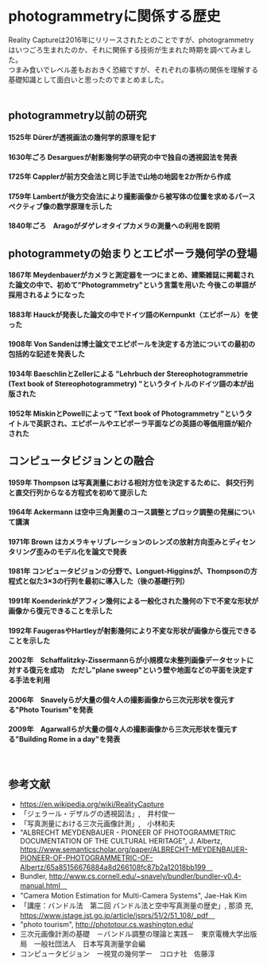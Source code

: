 # photogrammetryに関係する歴史
Reality Captureは2016年にリリースされたとのことですが、photogrammetryはいつごろ生まれたのか、それに関係する技術が生まれた時期を調べてみました。<br>
つまみ食いでレベル差もおおきく恐縮ですが、それぞれの事柄の関係を理解する基礎知識として面白いと思ったのでまとめました。<br><br>

## photogrammetry以前の研究
#### 1525年 Dürerが透視画法の幾何学的原理を記す
#### 1630年ごろ Desarguesが射影幾何学の研究の中で独自の透視図法を発表
#### 1725年 Capplerが前方交会法と同じ手法で山地の地図を2か所から作成　
#### 1759年 Lambertが後方交会法により撮影画像から被写体の位置を求めるパースペクティブ像の数学原理を示した
#### 1840年ごろ　Aragoがダゲレオタイプカメラの測量への利用を説明

## photogrammetyの始まりとエピポーラ幾何学の登場
#### 1867年 Meydenbauerがカメラと測定器を一つにまとめ、建築雑誌に掲載された論文の中で、初めて"Photogrammetry"という言葉を用いた 今後この単語が採用されるようになった
#### 1883年 Hauckが発表した論文の中でドイツ語のKernpunkt（エピポール）を使った
#### 1908年 Von Sandenは博士論文でエピポールを決定する方法についての最初の包括的な記述を発表した
#### 1934年 BaeschlinとZellerによる "Lehrbuch der Stereophotogrammetrie (Text book of Stereophotogrammetry) "というタイトルのドイツ語の本が出版された
#### 1952年 MiskinとPowellによって "Text book of Photogrammetry "というタイトルで英訳され、エピポールやエピポーラ平面などの英語の等価用語が紹介された

## コンピュータビジョンとの融合
#### 1959年 Thompson は写真測量における相対方位を決定するために、 斜交行列と直交行列からなる方程式を初めて提示した
#### 1964年 Ackermann は空中三角測量のコース調整とブロック調整の発展について講演
#### 1971年 Brown はカメラキャリブレーションのレンズの放射方向歪みとディセンタリング歪みのモデル化を論文で発表
#### 1981年 コンピュータビジョンの分野で、Longuet-Higginsが、Thompsonの方程式と似た3×3の行列を最初に導入した（後の基礎行列）
#### 1991年 Koenderinkがアフィン幾何による一般化された幾何の下で不変な形状が画像から復元できることを示した
#### 1992年 FaugerasやHartleyが射影幾何により不変な形状が画像から復元できることを示した
#### 2002年　Schaffalitzky-Zissermannらが小規模な未整列画像データセットに対する復元を成功　ただし"plane sweep"という壁や地面などの平面を決定する手法を利用
#### 2006年　Snavelyらが大量の個々人の撮影画像から三次元形状を復元する"Photo Tourism"を発表
#### 2009年　Agarwallらが大量の個々人の撮影画像から三次元形状を復元する"Building Rome in a day"を発表
<br>

## 参考文献
- https://en.wikipedia.org/wiki/RealityCapture <br>
- 「ジェラール・デザルグの透視図法」,　井村俊一 <br>
- 「写真測量における三次元画像計測」,　小林和夫 <br>
- "ALBRECHT MEYDENBAUER - PIONEER OF PHOTOGRAMMETRIC DOCUMENTATION OF THE CULTURAL HERITAGE", J. Albertz, https://www.semanticscholar.org/paper/ALBRECHT-MEYDENBAUER-PIONEER-OF-PHOTOGRAMMETRIC-OF-Albertz/65a85156676884a8d266108fc87b2a12018bb199　<br>
- Bundler, http://www.cs.cornell.edu/~snavely/bundler/bundler-v0.4-manual.html　<br>
- "Camera Motion Estimation for Multi-Camera Systems", Jae-Hak Kim　<br>
- 「講座：バンドル法　第二回 バンドル法と空中写真測量の歴史」, 那須 充, https://www.jstage.jst.go.jp/article/jsprs/51/2/51_108/_pdf　<br>
- "photo tourism", http://phototour.cs.washington.edu/
- 三次元画像計測の基礎　－バンドル調整の理論と実践－　東京電機大学出版局　一般社団法人　日本写真測量学会編　
- コンピュータビジョン　ー視覚の幾何学ー　コロナ社　佐藤淳　<br>
